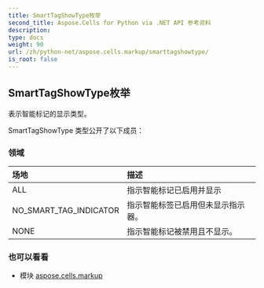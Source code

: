 ```yaml
---
title: SmartTagShowType枚举
second_title: Aspose.Cells for Python via .NET API 参考资料
description:
type: docs
weight: 90
url: /zh/python-net/aspose.cells.markup/smarttagshowtype/
is_root: false
---
```

## SmartTagShowType枚举
表示智能标记的显示类型。



SmartTagShowType 类型公开了以下成员：

### 领域
|场地|描述|
| :- | :- |
| ALL |指示智能标记已启用并显示|
| NO_SMART_TAG_INDICATOR |指示智能标签已启用但未显示指示器。|
| NONE |指示智能标记被禁用且不显示。|



### 也可以看看
* 模块 [aspose.cells.markup](..)
